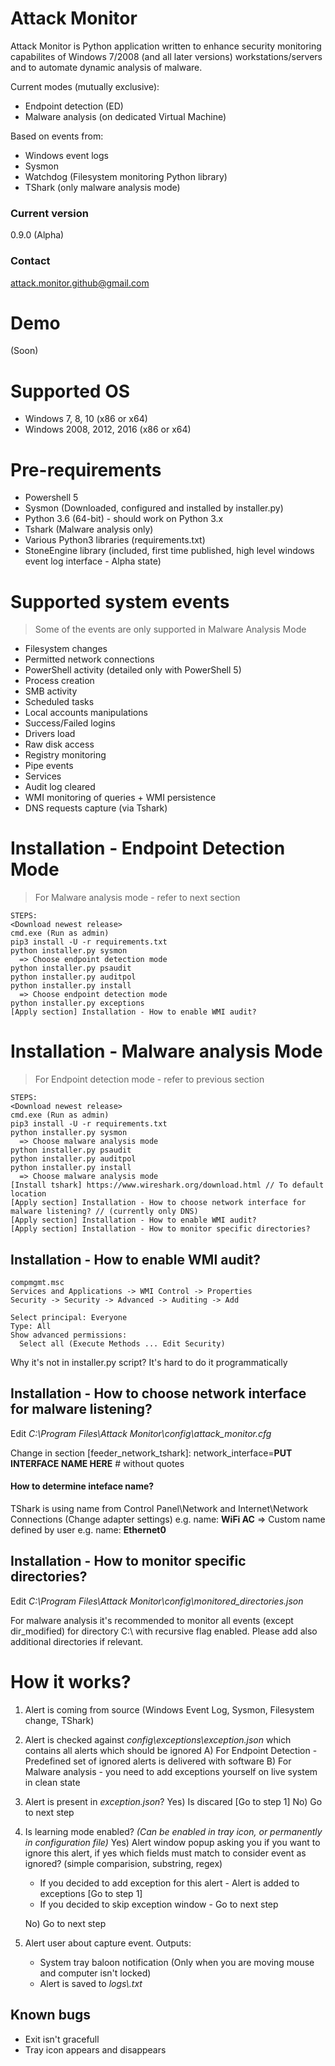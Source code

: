# Attack Monitor

Attack Monitor is Python application written to enhance security monitoring capabilites of Windows 7/2008 (and all later versions) workstations/servers and to automate dynamic analysis of malware. 

Current modes (mutually exclusive):
  - Endpoint detection (ED)
  - Malware analysis (on dedicated Virtual Machine)
 
Based on events from:
 - Windows event logs
 - Sysmon
 - Watchdog (Filesystem monitoring Python library)
 - TShark (only malware analysis mode)

### Current version
0.9.0 (Alpha)

### Contact
attack.monitor.github@gmail.com

# Demo
(Soon)

# Supported OS

* Windows 7, 8, 10 (x86 or x64)
* Windows 2008, 2012, 2016 (x86 or x64)

# Pre-requirements

- Powershell 5
- Sysmon (Downloaded, configured and installed by installer.py)
- Python 3.6 (64-bit) - should work on Python 3.x 
- Tshark (Malware analysis only)
- Various Python3 libraries (requirements.txt)
- StoneEngine library (included, first time published, high level windows event log interface -  Alpha state)

# Supported system events
> Some of the events are only supported in Malware Analysis Mode
- Filesystem changes
- Permitted network connections
- PowerShell activity (detailed only with PowerShell 5)
- Process creation
- SMB activity
- Scheduled tasks
- Local accounts manipulations
- Success/Failed logins
- Drivers load
- Raw disk access
- Registry monitoring
- Pipe events
- Services
- Audit log cleared
- WMI monitoring of queries + WMI persistence
- DNS requests capture (via Tshark)

# Installation - Endpoint Detection Mode
> For Malware analysis mode - refer to next section
```
STEPS:
<Download newest release>
cmd.exe (Run as admin)
pip3 install -U -r requirements.txt
python installer.py sysmon
  => Choose endpoint detection mode
python installer.py psaudit
python installer.py auditpol
python installer.py install
  => Choose endpoint detection mode
python installer.py exceptions
[Apply section] Installation - How to enable WMI audit?
```


# Installation - Malware analysis Mode
> For Endpoint detection mode - refer to previous section
```
STEPS:
<Download newest release>
cmd.exe (Run as admin)
pip3 install -U -r requirements.txt
python installer.py sysmon
  => Choose malware analysis mode
python installer.py psaudit
python installer.py auditpol
python installer.py install
  => Choose malware analysis mode
[Install tshark] https://www.wireshark.org/download.html // To default location
[Apply section] Installation - How to choose network interface for malware listening? // (currently only DNS)
[Apply section] Installation - How to enable WMI audit?
[Apply section] Installation - How to monitor specific directories?
```

## Installation - How to enable WMI audit?
```
compmgmt.msc
Services and Applications -> WMI Control -> Properties
Security -> Security -> Advanced -> Auditing -> Add

Select principal: Everyone
Type: All
Show advanced permissions:
  Select all (Execute Methods ... Edit Security)
```
Why it's not in installer<span></span>.py script? It's hard to do it programmatically

## Installation - How to choose network interface for malware listening?
Edit *C:\Program Files\Attack Monitor\config\attack_monitor.cfg*

Change in section [feeder_network_tshark]:
network_interface=**PUT INTERFACE NAME HERE**           # without quotes

#### How to  determine inteface name?
TShark is using name from Control Panel\Network and Internet\Network Connections (Change adapter settings)
e.g. name: **WiFi AC** => Custom name defined by user
e.g. name: **Ethernet0**

## Installation - How to monitor specific directories?
Edit *C:\Program Files\Attack Monitor\config\monitored_directories.json*

For malware analysis it's recommended to monitor all events (except dir_modified) for directory C:\ with recursive flag enabled. Please add also additional directories if relevant.


# How it works?
1. Alert is coming from source (Windows Event Log, Sysmon, Filesystem change, TShark)
2. Alert is checked against *config\exceptions\exception.json* which contains all alerts which should be ignored
    A) For Endpoint Detection - Predefined set of ignored alerts is delivered with software
    B) For Malware analysis - you need to add exceptions yourself on live system in clean state
3. Alert is present in *exception.json*?
    Yes) Is discared [Go to step 1]
    No) Go to next step
4. Is learning mode enabled? *(Can be enabled in tray icon, or permanently in configuration file)*
    Yes) Alert window popup asking you if you want to ignore this alert, if yes which fields must match to consider event as ignored? (simple comparision, substring, regex)
    
   - If you decided to add exception for this alert - Alert is added to exceptions [Go to step 1]
   - If you decided to skip exception window - Go to next step
   
    No) Go to next step
5. Alert user about capture event. Outputs:
    - System tray baloon notification (Only when you are moving mouse and computer isn't locked)
    - Alert is saved to *logs\\<YYYY-MM-DD>.txt*


## Known bugs
- Exit isn't gracefull
- Tray icon appears and disappears
